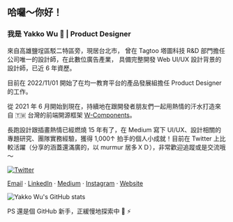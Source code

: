 ## 哈囉～你好！
### 我是 Yakko Wu 👋 | Product Designer


來自高雄鹽埕區駁二特區旁，現居台北市，
曾在 Tagtoo 塔圖科技 R&D 部門擔任公司唯一的設計師，在此數位廣告產業，
具備完整開發 Web UI/UX 設計背景的設計師，已近 6 年資歷。

目前在 2022/11/01 開始了在均一教育平台的產品發展組擔任 Product Designer 的工作。

從 2021 年 6 月開始到現在，持續地在跟開發者朋友們一起用熱情的汗水打造來自 🇹🇼 台灣的前端開源框架 [W-Components](https://github.com/Padax/w-components)。

長跑設計跟插畫熱情已經燃燒 15 年有了，在 Medium 寫下 UI/UX、設計相關的專題研究、團隊實務經驗，獲得 1,000↑ 拍手的個人小成就！目前在 Twitter 上比較活躍（分享的涵蓋還滿廣的，以 murmur 居多ＸＤ），非常歡迎追蹤或是交流哦～

[![Twitter](https://img.shields.io/twitter/follow/yakkowu?style=social)](https://twitter.com/intent/follow?screen_name=yakkowu)

[Email](mailto:imyakkowu@gmail.com) · [LinkedIn](https://www.linkedin.com/in/yakkowu/) · [Medium](https://medium.com/@yakkowu)  · [Instagram](https://www.instagram.com/yakkowu/)  · [Website](https://yakkowu.com/)

![Yakko Wu's GitHub stats](https://github-readme-stats.vercel.app/api?username=yakkowu&show_icons=true&theme=default)

PS 還是個 GitHub 新手，正緩慢地探索中 🐣 ⚡️

<!--
**yakkowu/yakkowu** is a ✨ _special_ ✨ repository because its `README.md` (this file) appears on your GitHub profile.

Here are some ideas to get you started:

- 🔭 I’m currently working on ...
- 🌱 I’m currently learning ...
- 👯 I’m looking to collaborate on ...
- 🤔 I’m looking for help with ...
- 💬 Ask me about ...
- 📫 How to reach me: ...
- 😄 Pronouns: ...
- ⚡ Fun fact: ...

<p align='left'>
  <a href="#"><img src="https://visitor-badge.glitch.me/badge?page_id=yakkowu??style=for-the-badge&logo=appveyor"></a>
</p>

-->

